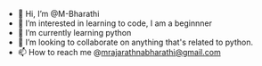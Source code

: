 - 👋 Hi, I’m @M-Bharathi
- 👀 I’m interested in learning to code, I am a beginnner
- 🌱 I’m currently learning python
- 💞️ I’m looking to collaborate on anything that's related to python.
- 📫 How to reach me @mrajarathnabharathi@gmail.com

<!---
M-Bharathi/M-Bharathi is a ✨ special ✨ repository because its `README.md` (this file) appears on your GitHub profile.
You can click the Preview link to take a look at your changes.
--->
